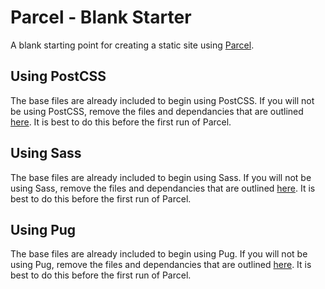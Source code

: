 # Parcel - Blank Starter
A blank starting point for creating a static site using [Parcel](https://parceljs.org).

## Using PostCSS
The base files are already included to begin using PostCSS. If you will not be using PostCSS, remove the files and dependancies that are outlined [here](https://parceljs.org/css.html). It is best to do this before the first run of Parcel.

## Using Sass
The base files are already included to begin using Sass. If you will not be using Sass, remove the files and dependancies that are outlined [here](https://parceljs.org/scss.html). It is best to do this before the first run of Parcel.

## Using Pug
The base files are already included to begin using Pug. If you will not be using Pug, remove the files and dependancies that are outlined [here](https://parceljs.org/pug.html). It is best to do this before the first run of Parcel.
